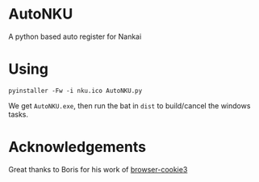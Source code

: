 # AutoNKU
A python based auto register for Nankai

# Using
```
pyinstaller -Fw -i nku.ico AutoNKU.py
```
We get `AutoNKU.exe`, then run the bat in `dist` to build/cancel the windows tasks.

# Acknowledgements
Great thanks to Boris for his work of [browser-cookie3](https://github.com/borisbabic/browser_cookie3)
